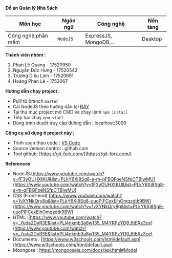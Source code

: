 


 **Đồ án Quản lý Nhà Sách**  


| Môn học |Ngôn ngữ  |Công nghệ | Nền tảng
|--|--|--|--|
|  Công nghệ phần mềm| `NodeJS` | ExpressJS, MongoDB,... | Desktop |

**Thành viên nhóm :** 

1. Phan Lê Quang - 17520950  
2. Nguyễn Đức Hưng - 17520542  
3. Trương Diệu Linh - 17520691  
4. Hoàng Phan Lê -  1752067  



**Hướng dẫn chạy project :**  
- Pulll từ branch `master`
- Cài NodeJS theo hướng dẫn tại [ĐÂY](https://o7planning.org/vi/11921/huong-dan-cai-dat-nodejs-tren-windows) 
- Tại thư mục project mở CMD và chạy lệnh `npm install` 
- Tiếp tục chạy `npm start`
- Dùng trình duyệt truy cập đường dẫn : localhost:3000

**Công cụ sử dụng ở project này :**
- Trình soạn thảo code : [VS Code](https://code.visualstudio.com/)  
- Source version control : github.com
- Tool github: [https://git-fork.com/](https://git-fork.com/)

**References**
- NodeJS:[https://www.youtube.com/watch?v=fF3yOUHXtKU&list=PLkY6Xj8Sg8-s-m-qFBQFoeNSfpCTBiwMU](https://www.youtube.com/watch?v=fF3yOUHXtKU&list=PLkY6Xj8Sg8-s-m-qFBQFoeNSfpCTBiwMU)
- CSS (Front-end) [https://www.youtube.com/watch?v=1vXYNkQry8g&list=PLkY6Xj8Sg8-uuoPIFCexEihOmqzdtk9BW](https://www.youtube.com/watch?v=1vXYNkQry8g&list=PLkY6Xj8Sg8-uuoPIFCexEihOmqzdtk9BW)
-  HTML :[https://www.youtube.com/watch?v=_7uda2DyR3E&list=PLl4nkmb3a8w135_M4YRPzYD9_6tERz3ce](https://www.youtube.com/watch?v=_7uda2DyR3E&list=PLl4nkmb3a8w135_M4YRPzYD9_6tERz3ce)
- Documents : [https://www.w3schools.com/html/default.asp](https://www.w3schools.com/html/default.asp)
- Moongose : https://mongoosejs.com/docs/api.html#Model

